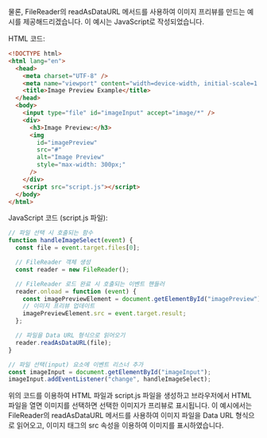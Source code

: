 물론, FileReader의 readAsDataURL 메서드를 사용하여 이미지 프리뷰를 만드는 예시를 제공해드리겠습니다. 이 예시는 JavaScript로 작성되었습니다.

HTML 코드:

```html
<!DOCTYPE html>
<html lang="en">
  <head>
    <meta charset="UTF-8" />
    <meta name="viewport" content="width=device-width, initial-scale=1.0" />
    <title>Image Preview Example</title>
  </head>
  <body>
    <input type="file" id="imageInput" accept="image/*" />
    <div>
      <h3>Image Preview:</h3>
      <img
        id="imagePreview"
        src="#"
        alt="Image Preview"
        style="max-width: 300px;"
      />
    </div>
    <script src="script.js"></script>
  </body>
</html>
```

JavaScript 코드 (script.js 파일):

```javascript
// 파일 선택 시 호출되는 함수
function handleImageSelect(event) {
  const file = event.target.files[0];

  // FileReader 객체 생성
  const reader = new FileReader();

  // FileReader 로드 완료 시 호출되는 이벤트 핸들러
  reader.onload = function (event) {
    const imagePreviewElement = document.getElementById("imagePreview");
    // 이미지 프리뷰 업데이트
    imagePreviewElement.src = event.target.result;
  };

  // 파일을 Data URL 형식으로 읽어오기
  reader.readAsDataURL(file);
}

// 파일 선택(input) 요소에 이벤트 리스너 추가
const imageInput = document.getElementById("imageInput");
imageInput.addEventListener("change", handleImageSelect);
```

위의 코드를 이용하여 HTML 파일과 script.js 파일을 생성하고 브라우저에서 HTML 파일을 열면 이미지를 선택하면 선택한 이미지가 프리뷰로 표시됩니다. 이 예시에서는 FileReader의 readAsDataURL 메서드를 사용하여 이미지 파일을 Data URL 형식으로 읽어오고, 이미지 태그의 src 속성을 이용하여 이미지를 표시하였습니다.
